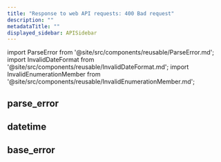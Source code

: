 ```yaml
---
title: "Response to web API requests: 400 Bad request"
description: ""
metadataTitle: ""
displayed_sidebar: APISidebar
---
```


import ParseError from '@site/src/components/reusable/ParseError.md';
import InvalidDateFormat from '@site/src/components/reusable/InvalidDateFormat.md';
import InvalidEnumerationMember from '@site/src/components/reusable/InvalidEnumerationMember.md';



## parse_error

<ParseError />

## datetime

<InvalidDateFormat />

## base_error

<InvalidEnumerationMember />

